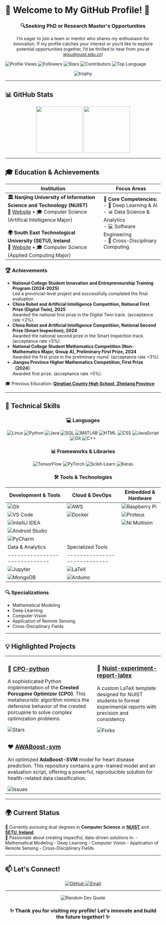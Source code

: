 # 🌟 Welcome to My GitHub Profile! 🌟

<div align="center">
  <h3>🔍Seeking PhD or Research Master's Opportunities</h3>
  <p>I’m eager to join a team or mentor who shares my enthusiasm for innovation. If my profile catches your interest or you’d like to explore potential opportunities together, I’d be thrilled to hear from you at <a href="mailto:xjxu@nuist.edu.cn">wjxu@nuist.edu.cn</a>!</p>
</div>

![Profile Views](https://komarev.com/ghpvc/?username=qzxwj&color=blue&style=flat)
![Followers](https://img.shields.io/github/followers/qzxwj?label=Followers&style=flat&logo=github&logoColor=white)
![Stars](https://img.shields.io/github/stars/qzxwj?label=Stars&style=flat&logo=github&logoColor=white)
![Contributors](https://img.shields.io/github/contributors/qzxwj/lawapp?label=Contributors&style=flat&logo=github&logoColor=white)
![Top Language](https://img.shields.io/github/languages/top/qzxwj/lawapp?style=flat&logo=python&logoColor=white)

</div>

<div align="center">
  <img src="https://github-profile-trophy.vercel.app/?username=qzxwj&theme=nord&column=7&no-frame=true&no-bg=true" alt="trophy" />
</div>

---

## 📊 GitHub Stats

<div align="center">
  <img height="150" src="https://github-readme-stats.vercel.app/api?username=qzxwj&show_icons=true&theme=dark&count_private=true&hide=prs&hide_title=true" />
  <img height="150" src="https://github-readme-stats.vercel.app/api/top-langs/?username=qzxwj&theme=dark&langs_count=8&hide_title=true&layout=compact" />
</div>

---

## 🎓 **Education & Achievements**

| Institution | Focus Areas |
|------------|-------------|
| **🏛️ Nanjing University of Information Science and Technology (NUIST)**<br>📍 [Website](https://www.nuist.edu.cn) • 🎓 Computer Science (Artifical Intelligence Major)<br><br>**🌍 South East Technological University (SETU), Ireland**<br>📍 [Website](https://www.setu.ie) • 🎓 Computer Science (Applied Computing Major) | **🎯 Core Competencies:**<br>- 🤖 Deep Learning & AI<br>- 📊 Data Science & Analytics<br>- 💻 Software Engineering<br>- 🔄 Cross-Disciplinary Computing<br><br> |
### 🏆 Achievements
- **National College Student Innovation and Entrepreneurship Training Program (2024-2025)**<br>Led a provincial-level project and successfully completed the final evaluation.
- **China Robot and Artificial Intelligence Competition, National First Prize (Digital Twin), 2025**<br>Awarded the national first prize in the Digital Twin track. (acceptance rate <2%).
- **China Robot and Artificial Intelligence Competition, National Second Prize (Smart Inspection), 2024**<br>Awarded the national second prize in the Smart Inspection track. (acceptance rate <5%).
- **National College Student Mathematics Competition (Non-Mathematics Major, Group A), Preliminary First Prize, 2024**<br>Awarded the first prize in the preliminary round. (acceptance rate <3%).
- **Jiangsu Province Higher Mathematics Competition, First Prize （2024）**<br>Awarded first prize. (acceptance rate <5%).

🎓 Previous Education: **[Qingtian County High School, Zhejiang Province](https://baike.baidu.com/item/%E6%B5%99%E6%B1%9F%E7%9C%81%E9%9D%92%E7%94%B0%E4%B8%AD%E5%AD%A6/9897774/)**

---

## 🔧 **Technical Skills**

<div align="center">

### 💻 Languages
![Linux](https://img.shields.io/badge/Linux-FCC624?style=for-the-badge&logo=linux&logoColor=black)
![Python](https://img.shields.io/badge/Python-3776AB?style=for-the-badge&logo=python&logoColor=white)
![Java](https://img.shields.io/badge/Java-ED8B00?style=for-the-badge&logo=openjdk&logoColor=white)
![SQL](https://img.shields.io/badge/SQL-4479A1?style=for-the-badge&logo=mysql&logoColor=white)
![MATLAB](https://img.shields.io/badge/MATLAB-0076A8?style=for-the-badge&logo=mathworks&logoColor=white)
![HTML](https://img.shields.io/badge/HTML-E34F26?style=for-the-badge&logo=html5&logoColor=white)
![CSS](https://img.shields.io/badge/CSS-1572B6?style=for-the-badge&logo=css3&logoColor=white)
![JavaScript](https://img.shields.io/badge/JavaScript-F7DF1E?style=for-the-badge&logo=javascript&logoColor=black)
![Git](https://img.shields.io/badge/Git-F05032?style=for-the-badge&logo=git&logoColor=white)
![C++](https://img.shields.io/badge/C++-00599C?style=for-the-badge&logo=cplusplus&logoColor=white)

### 📊 Frameworks & Libraries
![TensorFlow](https://img.shields.io/badge/TensorFlow-FF6F00?style=for-the-badge&logo=tensorflow&logoColor=white)
![PyTorch](https://img.shields.io/badge/PyTorch-EE4C2C?style=for-the-badge&logo=pytorch&logoColor=white)
![Scikit-Learn](https://img.shields.io/badge/Scikit_Learn-F7931E?style=for-the-badge&logo=scikit-learn&logoColor=white)
![Keras](https://img.shields.io/badge/Keras-D00000?style=for-the-badge&logo=keras&logoColor=white)

### 🛠️ **Tools & Technologies**

| Development & Tools         | Cloud & DevOps             | Embedded & Hardware      |
|-----------------------------|----------------------------|--------------------------|
| ![Git](https://img.shields.io/badge/Git-F05032?style=for-the-badge&logo=git&logoColor=white) | ![AWS](https://img.shields.io/badge/AWS-232F3E?style=for-the-badge&logo=amazonaws&logoColor=white) | ![Raspberry Pi](https://img.shields.io/badge/Raspberry_Pi-A22846?style=for-the-badge&logo=raspberrypi&logoColor=white) |
| ![VS Code](https://img.shields.io/badge/VS_Code-007ACC?style=for-the-badge&logo=visualstudiocode&logoColor=white) | ![Docker](https://img.shields.io/badge/Docker-2496ED?style=for-the-badge&logo=docker&logoColor=white) | ![Proteus](https://img.shields.io/badge/Proteus-00B4D8?style=for-the-badge&logo=proteus&logoColor=white) |
| ![IntelliJ IDEA](https://img.shields.io/badge/IntelliJ_IDEA-000000?style=for-the-badge&logo=intellijidea&logoColor=white) | | ![NI Multisim](https://img.shields.io/badge/NI_Multisim-262626?style=for-the-badge&logo=ni&logoColor=white) |
| ![Android Studio](https://img.shields.io/badge/Android_Studio-3DDC84?style=for-the-badge&logo=androidstudio&logoColor=white) | | |
| ![PyCharm](https://img.shields.io/badge/PyCharm-000000?style=for-the-badge&logo=pycharm&logoColor=white) | | |
| Data & Analytics            | Specialized Tools          |
|-----------------------------|----------------------------|
| ![Jupyter](https://img.shields.io/badge/Jupyter-F37626?style=for-the-badge&logo=jupyter&logoColor=white) | ![LaTeX](https://img.shields.io/badge/LaTeX-008080?style=for-the-badge&logo=latex&logoColor=white) |
| ![MongoDB](https://img.shields.io/badge/MongoDB-47A248?style=for-the-badge&logo=mongodb&logoColor=white) | ![Arduino](https://img.shields.io/badge/Arduino-00979D?style=for-the-badge&logo=arduino&logoColor=white) |
</div>

### 🔍 Specializations
- Mathematical Modeling
- Deep Learning
- Computer Vision
- Application of Remote Sensing
- Cross-Disciplinary Fields

---

## 💡 **Highlighted Projects**

<table>
  <tr>
    <td>
      <h3>🦔 <a href="https://github.com/Nickory/CPO-python">CPO-python</a></h3>
      <p>A sophisticated Python implementation of the <b>Crested Porcupine Optimizer (CPO)</b>. This metaheuristic algorithm mimics the defensive behavior of the crested porcupine to solve complex optimization problems.</p>
      <img src="https://img.shields.io/github/stars/Nickory/CPO-python?style=social" alt="Stars"/>
    </td>
    <td>
      <h3>📄 <a href="https://github.com/Nickory/Nuist-expriment-report-latex">Nuist-experiment-report-latex</a></h3>
      <p>A custom LaTeX template designed for NUIST students to format experimental reports with precision and consistency.</p>
      <img src="https://img.shields.io/github/forks/Nickory/Nuist-experiment-report-latex?style=social" alt="Forks"/>
    </td>
  </tr>
  <tr>
    <td colspan="2">
      <h3>❤️ <a href="https://github.com/Nickory/AWABoost-svm">AWABoost-svm</a></h3>
      <p>An optimized <b>AdaBoost-SVM</b> model for heart disease prediction. This repository contains a pre-trained model and an evaluation script, offering a powerful, reproducible solution for health-related data classification.</p>
      <img src="https://img.shields.io/github/issues/Nickory/AWABoost-svm?style=social" alt="Issues"/>
    </td>
  </tr>
</table>

---

## 🌍 **Current Status**

🔹 Currently pursuing dual degrees in **Computer Science** at **[NUIST](https://www.nuist.edu.cn)** and **[SETU, Ireland](https://www.setu.ie)**.  
🔹 Passionate about creating impactful, data-driven solutions in:
    - Mathematical Modeling
    - Deep Learning
    - Computer Vision
    - Application of Remote Sensing
    - Cross-Disciplinary Fields

---

## 📫 **Let's Connect!**

<div align="center">
  <a href="https://github.com/qzxwj">
    <img src="https://img.shields.io/badge/GitHub-100000?style=for-the-badge&logo=github&logoColor=white" alt="GitHub"/>
  </a>
  <a href="mailto:wjxu@nuist.edu.cn">
    <img src="https://img.shields.io/badge/Email-D14836?style=for-the-badge&logo=gmail&logoColor=white" alt="Email"/>
  </a>
</div>

---

<div align="center">
  <img src="https://quotes-github-readme.vercel.app/api?type=horizontal&theme=dark" alt="Random Dev Quote"/>
  
### ✨ Thank you for visiting my profile! Let's innovate and build the future together! ✨

</div>
